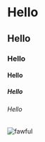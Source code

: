 # Hello
## Hello
### Hello
#### Hello
##### Hello
###### Hello

![fawful](https://encrypted-tbn0.gstatic.com/images?q=tbn:ANd9GcQP5WgGQLj20P6F8tZ15swDK3pJzL4rel3Lwsvv-LLMtA&s)

